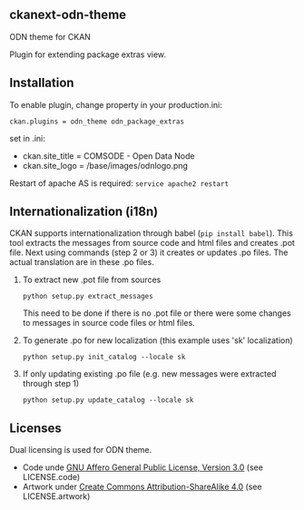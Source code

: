 ckanext-odn-theme
-------

ODN theme for CKAN

Plugin for extending package extras view.

Installation
-------

To enable plugin, change property in your production.ini:
```
ckan.plugins = odn_theme odn_package_extras
```

set in .ini:
* ckan.site_title = COMSODE - Open Data Node 
* ckan.site_logo = /base/images/odnlogo.png


Restart of apache AS is required: ``` service apache2 restart ```


Internationalization (i18n)
-------
CKAN supports internationalization through babel (```pip install babel```). This tool extracts the messages from source code and html files
and creates .pot file. Next using commands (step 2 or 3) it creates or updates .po files. The actual translation are in these .po files.

1. To extract new .pot file from sources
	```
	python setup.py extract_messages
	```
	
	This need to be done if there is no .pot file or there were some changes to messages in source code files or html files.

2. To generate .po for new localization (this example uses 'sk' localization)
	```
	python setup.py init_catalog --locale sk
	```

3. If only updating existing .po file (e.g. new messages were extracted through step 1)
	```
	python setup.py update_catalog --locale sk
	```

Licenses
-------

Dual licensing is used for ODN theme.
* Code unde [GNU Affero General Public License, Version 3.0](http://www.gnu.org/licenses/agpl-3.0.html) (see LICENSE.code)
* Artwork under [Create Commons Attribution-ShareAlike 4.0](https://creativecommons.org/licenses/by-sa/4.0/legalcode) (see LICENSE.artwork)
